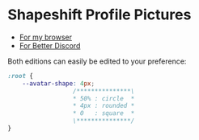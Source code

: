 # Shapeshift Profile Pictures

- [For my browser](browser)
- [For Better Discord](better-discord)

Both editions can easily be edited to your preference:

```CSS
:root {
    --avatar-shape: 4px;
                  /***************\
                  * 50% : circle  *
                  * 4px : rounded *
                  * 0   : square  *
                  \***************/
}
```
